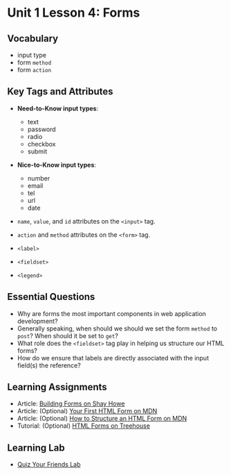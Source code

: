 # Unit 1 Lesson 4: Forms
## Vocabulary
* input type
* form `method`
* form `action`

## Key Tags and Attributes
* **Need-to-Know input types**:
  * text
  * password
  * radio
  * checkbox
  * submit 

* **Nice-to-Know input types**:
  * number
  * email
  * tel
  * url
  * date

* `name`, `value`, and `id` attributes on the `<input>` tag.
* `action` and `method` attributes on the `<form>` tag.

* `<label>` 
* `<fieldset>`
* `<legend>`

## Essential Questions
* Why are forms the most important components in web application development?
* Generally speaking, when should we should we set the form `method` to `post`? When should it be set to `get`?
* What role does the `<fieldset>` tag play in helping us structure our HTML forms?
* How do we ensure that labels are directly associated with the input field(s) the reference?

## Learning Assignments
* Article: [Building Forms on Shay Howe](https://learn.shayhowe.com/html-css/building-forms/)
* Article: (Optional) [Your First HTML Form on MDN](https://developer.mozilla.org/en-US/docs/Learn/HTML/Forms/Your_first_HTML_form)
* Article: (Optional) [How to Structure an HTML Form on MDN](https://developer.mozilla.org/en-US/docs/Learn/HTML/Forms/How_to_structure_an_HTML_form)
* Tutorial: (Optional) [HTML Forms on Treehouse](https://teamtreehouse.com/library/html-forms)

## Learning Lab
* [Quiz Your Friends Lab](https://github.com/The-Marcy-Lab-School/quiz-your-friends)
